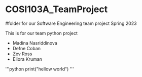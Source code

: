 # COSI103A_TeamProject
#folder for our Software Engineering team project Spring 2023

This is for our team python project

  - Madina Nasriddinova
  - Defne Coban
  - Zev Ross
  - Eliora Kruman

'''python
print("hellow world")
'''
